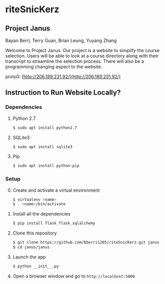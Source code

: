# riteSnicKerz
## Project Janus
Bayan Berri, Terry Guan, Brian Leung, Yuyang Zhang

Welcome to Project Janus. Our project is a website to simplify the course selection. Users will be able to look at a course directory along with their transcript to streamline the selection process. There will also be a programming changing aspect to the website.

proto0: [http://206.189.231.92/](http://206.189.231.92/)

## Instruction to Run Website Locally?

### Dependencies
1. Python 2.7
   ```bash
   $ sudo apt install python2.7
   ```
2. SQLite3
   ```bash
   $ sudo apt install sqlite3
   ```
3. Pip
   ```bash
   $ sudo apt install python-pip
   ```

### Setup

0. Create and activate a virtual environment 
   ```bash
   $ virtualenv <name>
   $ . <name>/bin/activate
   ```
1. Install all the dependencies
   ```bash
   $ pip install flask flask_sqlalchemy
   ```
2. Clone this repository
   ```bash
   $ git clone https://github.com/bberri1205/riteSnicKerz.git janus
   $ cd janus/janus
   ```
3. Launch the app
   ```bash
   $ python __init__.py
   ```
4. Open a browser window and go to `http://localhost:5000`
